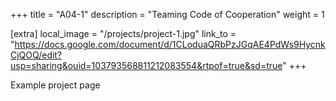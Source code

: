 +++
title = "A04-1"
description = "Teaming Code of Cooperation"
weight = 1

[extra]
local_image = "/projects/project-1.jpg"
link_to = "https://docs.google.com/document/d/1CLoduaQRbPzJGqAE4PdWs9HycnkCjQOQ/edit?usp=sharing&ouid=103793568811212083554&rtpof=true&sd=true"
+++

Example project page